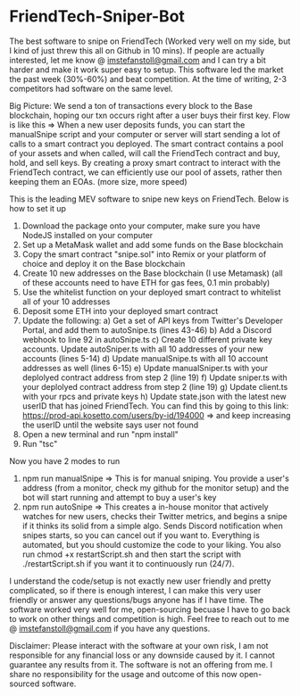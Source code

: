 # FriendTech-Sniper-Bot
The best software to snipe on FriendTech (Worked very well on my side, but I kind of just threw this all on Github in 10 mins). If people are actually interested, let me know @ imstefanstoll@gmail.com and I can try a bit harder and make it work super easy to setup. This software led the market the past week (30%-60%) and beat competition. At the time of writing, 2-3 competitors had software on the same level.

Big Picture: We send a ton of transactions every block to the Base blockchain, hoping our txn occurs right after a user buys their first key.
Flow is like this => When a new user deposits funds, you can start the manualSnipe script and your computer or server will start sending a lot of calls to a smart contract you deployed. The smart contract contains a pool of your assets and when called, will call the FriendTech contract and buy, hold, and sell keys. By creating a proxy smart contract to interact with the FriendTech contract, we can efficiently use our pool of assets, rather then keeping them an EOAs. (more size, more speed)

This is the leading MEV software to snipe new keys on FriendTech. Below is how to set it up

1) Download the package onto your computer, make sure you have NodeJS installed on your computer
2) Set up a MetaMask wallet and add some funds on the Base blockchain
3) Copy the smart contract "snipe.sol" into Remix or your platform of choice and deploy it on the Base blockchain
4) Create 10 new addresses on the Base blockchain (I use Metamask) (all of these accounts need to have ETH for gas fees, 0.1 min probably)
5) Use the whitelist function on your deployed smart contract to whitelist all of your 10 addresses
6) Deposit some ETH into your deployed smart contract
7) Update the following:
   a) Get a set of API keys from Twitter's Developer Portal, and add them to autoSnipe.ts (lines 43-46)
   b) Add a Discord webhook to line 92 in autoSnipe.ts
   c) Create 10 different private key accounts. Update autoSniper.ts with all 10 addresses of your new accounts (lines 5-14)
   d) Update manualSnipe.ts with all 10 account addresses as well (lines 6-15)
   e) Update manualSniper.ts with your deplolyed contract address from step 2 (line 19)
   f) Update sniper.ts with your deplolyed contract address from step 2 (line 19)
   g) Update client.ts with your rpcs and private keys
   h) Update state.json with the latest new userID that has joined FriendTech. You can find this by going to this link:
      https://prod-api.kosetto.com/users/by-id/194000 => and keep increasing the userID until the website says user not found
8) Open a new terminal and run "npm install"
9) Run "tsc"

Now you have 2 modes to run 
1) npm run manualSnipe => This is for manual sniping. You provide a user's address (from a monitor, check my github for the monitor setup) and the bot will start running and attempt to buy a user's key
2) npm run autoSnipe => This creates a in-house monitor that actively watches for new users, checks their Twitter metrics, and begins a snipe if it thinks its solid from a simple algo. Sends Discord notification when snipes starts, so you can cancel out if you want to. Everything is automated, but you should customize the code to your liking. You also run chmod +x restartScript.sh and then start the script with ./restartScript.sh if you want it to continuously run (24/7).

I understand the code/setup is not exactly new user friendly and pretty complicated, so if there is enough interest, I can make this very user friendly or answer any questions/bugs anyone has if I have time. The software worked very well for me, open-sourcing becuase I have to go back to work on other things and competition is high. Feel free to reach out to me @ imstefanstoll@gmail.com if you have any questions.

Disclaimer: Please interact with the software at your own risk, I am not responsible for any financial loss or any downside caused by it. I cannot guarantee any results from it. The software is not an offering from me. I share no responsibility for the usage and outcome of this now open-sourced software.
